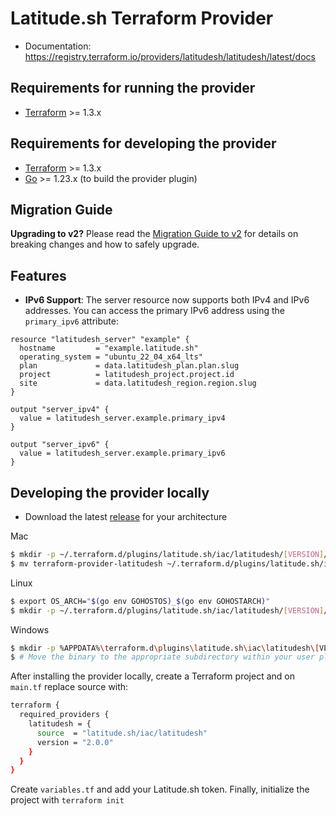 Latitude.sh Terraform Provider
==================

- Documentation: https://registry.terraform.io/providers/latitudesh/latitudesh/latest/docs 

Requirements for running the provider
------------

-	[Terraform](https://www.terraform.io/downloads.html) >= 1.3.x

Requirements for developing the provider
------------

-	[Terraform](https://www.terraform.io/downloads.html) >= 1.3.x
-	[Go](https://golang.org/doc/install) >= 1.23.x (to build the provider plugin)

Migration Guide
------------

**Upgrading to v2?** Please read the [Migration Guide to v2](https://github.com/latitudesh/terraform-provider-latitudesh/blob/main/MIGRATION_GUIDE_v2.md) for details on breaking changes and how to safely upgrade.

Features
------------

- **IPv6 Support**: The server resource now supports both IPv4 and IPv6 addresses. You can access the primary IPv6 address using the `primary_ipv6` attribute:

```hcl
resource "latitudesh_server" "example" {
  hostname         = "example.latitude.sh"
  operating_system = "ubuntu_22_04_x64_lts"
  plan             = data.latitudesh_plan.plan.slug
  project          = latitudesh_project.project.id
  site             = data.latitudesh_region.region.slug
}

output "server_ipv4" {
  value = latitudesh_server.example.primary_ipv4
}

output "server_ipv6" {
  value = latitudesh_server.example.primary_ipv6
}
```

Developing the provider locally
------------

- Download the latest [release](https://github.com/latitudesh/terraform-provider-latitudesh/releases) for your architecture

Mac

```sh
$ mkdir -p ~/.terraform.d/plugins/latitude.sh/iac/latitudesh/[VERSION]/darwin_amd64
$ mv terraform-provider-latitudesh ~/.terraform.d/plugins/latitude.sh/iac/latitudesh/[VERSION]/darwin_amd64
```

Linux

```sh
$ export OS_ARCH="$(go env GOHOSTOS)_$(go env GOHOSTARCH)"
$ mkdir -p ~/.terraform.d/plugins/latitude.sh/iac/latitudesh/[VERSION]/$OS_ARCH
```

Windows

```sh
$ mkdir -p %APPDATA%\terraform.d\plugins\latitude.sh\iac\latitudesh\[VERSION]\[OS_ARCH]
$ # Move the binary to the appropriate subdirectory within your user plugins directory, replacing [OS_ARCH] with your system's OS_ARCH
```

After installing the provider locally, create a Terraform project and on `main.tf` replace source with:

```sh
terraform {
  required_providers {
    latitudesh = {
      source  = "latitude.sh/iac/latitudesh"
      version = "2.0.0"
    }
  }
}
```

Create `variables.tf` and add your Latitude.sh token. Finally, initialize the project with `terraform init`
